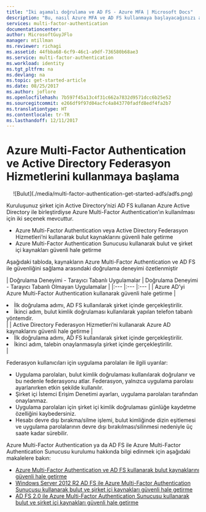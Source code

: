 ```yaml
---
title: "İki aşamalı doğrulama ve AD FS - Azure MFA | Microsoft Docs"
description: "Bu, nasıl Azure MFA ve AD FS kullanmaya başlayacağınızı açıklayan Azure Multi-Factor Authentication sayfasıdır."
services: multi-factor-authentication
documentationcenter: 
author: MicrosoftGuyJFlo
manager: mtillman
ms.reviewer: richagi
ms.assetid: 44fbba68-6cf9-46c1-a9df-736580b68ae3
ms.service: multi-factor-authentication
ms.workload: identity
ms.tgt_pltfrm: na
ms.devlang: na
ms.topic: get-started-article
ms.date: 08/25/2017
ms.author: joflore
ms.openlocfilehash: 7b597f45a13c4f31c662a7832d9571dcc6b25e52
ms.sourcegitcommit: e266df9f97d04acfc4a843770fadfd8edf4fa2b7
ms.translationtype: HT
ms.contentlocale: tr-TR
ms.lasthandoff: 12/11/2017
---
```

# <a name="getting-started-with-azure-multi-factor-authentication-and-active-directory-federation-services"></a>Azure Multi-Factor Authentication ve Active Directory Federasyon Hizmetlerini kullanmaya başlama
<center>![Bulut](./media/multi-factor-authentication-get-started-adfs/adfs.png)</center>

Kuruluşunuz şirket için Active Directory’nizi AD FS kullanan Azure Active Directory ile birleştirdiyse Azure Multi-Factor Authentication’ın kullanılması için iki seçenek mevcuttur.

* Azure Multi-Factor Authentication veya Active Directory Federasyon Hizmetleri’ni kullanarak bulut kaynaklarını güvenli hale getirme
* Azure Multi-Factor Authentication Sunucusu kullanarak bulut ve şirket içi kaynakları güvenli hale getirme

Aşağıdaki tabloda, kaynakların Azure Multi-Factor Authentication ve AD FS ile güvenliğini sağlama arasındaki doğrulama deneyimi özetlenmiştir

| Doğrulama Deneyimi - Tarayıcı Tabanlı Uygulamalar | Doğrulama Deneyimi - Tarayıcı Tabanlı Olmayan Uygulamalar |
|:--- |:--- |:--- |
| Azure AD’yi Azure Multi-Factor Authentication kullanarak güvenli hale getirme |<li>İlk doğrulama adımı, AD FS kullanılarak şirket içinde gerçekleştirilir.</li> <li>İkinci adım, bulut kimlik doğrulaması kullanılarak yapılan telefon tabanlı yöntemdir.</li> |
| Active Directory Federasyon Hizmetleri’ni kullanarak Azure AD kaynaklarını güvenli hale getirme |<li>İlk doğrulama adımı, AD FS kullanılarak şirket içinde gerçekleştirilir.</li><li>İkinci adım, talebin onaylanmasıyla şirket içinde gerçekleştirilir.</li> |

Federasyon kullanıcıları için uygulama parolaları ile ilgili uyarılar:

* Uygulama parolaları, bulut kimlik doğrulaması kullanılarak doğrulanır ve bu nedenle federasyonu atlar. Federasyon, yalnızca uygulama parolası ayarlanırken etkin şekilde kullanılır.
* Şirket içi İstemci Erişim Denetimi ayarları, uygulama parolaları tarafından onaylanmaz.
* Uygulama parolaları için şirket içi kimlik doğrulaması günlüğe kaydetme özelliğini kaybedersiniz.
* Hesabı devre dışı bırakma/silme işlemi, bulut kimliğinde dizin eşitlemesi ve uygulama parolalarının devre dışı bırakılması/silinmesi nedeniyle üç saate kadar sürebilir.

Azure Multi-Factor Authentication ya da AD FS ile Azure Multi-Factor Authentication Sunucusu kurulumu hakkında bilgi edinmek için aşağıdaki makalelere bakın:

* [Azure Multi-Factor Authentication ve AD FS kullanarak bulut kaynaklarını güvenli hale getirme](multi-factor-authentication-get-started-adfs-cloud.md)
* [Windows Server 2012 R2 AD FS ile Azure Multi-Factor Authentication Sunucusu kullanarak bulut ve şirket içi kaynakları güvenli hale getirme](multi-factor-authentication-get-started-adfs-w2k12.md)
* [AD FS 2.0 ile Azure Multi-Factor Authentication Sunucusu kullanarak bulut ve şirket içi kaynakları güvenli hale getirme](multi-factor-authentication-get-started-adfs-adfs2.md)
